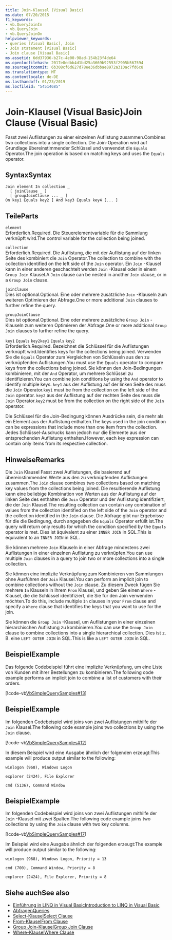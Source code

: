 ```yaml
---
title: Join-Klausel (Visual Basic)
ms.date: 07/20/2015
f1_keywords:
- vb.QueryJoinIn
- vb.QueryJoin
- vb.QueryJoinOn
helpviewer_keywords:
- queries [Visual Basic], Join
- Join statement [Visual Basic]
- Join clause [Visual Basic]
ms.assetid: 6dd37936-b27c-4e00-98ad-154b23f4de64
ms.openlocfilehash: 2017e8edbb4d1bd25a3669b92553f2905b567594
ms.sourcegitcommit: 6b308cf6d627d78ee36dbbae8972a310ac7fd6c8
ms.translationtype: MT
ms.contentlocale: de-DE
ms.lasthandoff: 01/23/2019
ms.locfileid: "54514685"
---
```

# <a name="join-clause-visual-basic"></a><span data-ttu-id="400d7-102">Join-Klausel (Visual Basic)</span><span class="sxs-lookup"><span data-stu-id="400d7-102">Join Clause (Visual Basic)</span></span>
<span data-ttu-id="400d7-103">Fasst zwei Auflistungen zu einer einzelnen Auflistung zusammen.</span><span class="sxs-lookup"><span data-stu-id="400d7-103">Combines two collections into a single collection.</span></span> <span data-ttu-id="400d7-104">Die Join-Operation wird auf Grundlage übereinstimmender Schlüssel und verwendet die `Equals` Operator.</span><span class="sxs-lookup"><span data-stu-id="400d7-104">The join operation is based on matching keys and uses the `Equals` operator.</span></span>  
  
## <a name="syntax"></a><span data-ttu-id="400d7-105">Syntax</span><span class="sxs-lookup"><span data-stu-id="400d7-105">Syntax</span></span>  
  
```  
Join element In collection _  
  [ joinClause _ ]   
  [ groupJoinClause ... _ ]   
On key1 Equals key2 [ And key3 Equals key4 [... ]  
```  
  
## <a name="parts"></a><span data-ttu-id="400d7-106">Teile</span><span class="sxs-lookup"><span data-stu-id="400d7-106">Parts</span></span>  
 `element`  
 <span data-ttu-id="400d7-107">Erforderlich.</span><span class="sxs-lookup"><span data-stu-id="400d7-107">Required.</span></span> <span data-ttu-id="400d7-108">Die Steuerelementvariable für die Sammlung verknüpft wird.</span><span class="sxs-lookup"><span data-stu-id="400d7-108">The control variable for the collection being joined.</span></span>  
  
 `collection`  
 <span data-ttu-id="400d7-109">Erforderlich.</span><span class="sxs-lookup"><span data-stu-id="400d7-109">Required.</span></span> <span data-ttu-id="400d7-110">Die Auflistung, die mit der Auflistung auf der linken Seite des kombiniert die `Join` Operator.</span><span class="sxs-lookup"><span data-stu-id="400d7-110">The collection to combine with the collection identified on the left side of the `Join` operator.</span></span> <span data-ttu-id="400d7-111">Ein `Join` -Klausel kann in einer anderen geschachtelt werden `Join` -Klausel oder in einem `Group Join` Klausel.</span><span class="sxs-lookup"><span data-stu-id="400d7-111">A `Join` clause can be nested in another `Join` clause, or in a `Group Join` clause.</span></span>  
  
 `joinClause`  
 <span data-ttu-id="400d7-112">Dies ist optional.</span><span class="sxs-lookup"><span data-stu-id="400d7-112">Optional.</span></span> <span data-ttu-id="400d7-113">Eine oder mehrere zusätzliche `Join` -Klauseln zum weiteren Optimieren der Abfrage.</span><span class="sxs-lookup"><span data-stu-id="400d7-113">One or more additional `Join` clauses to further refine the query.</span></span>  
  
 `groupJoinClause`  
 <span data-ttu-id="400d7-114">Dies ist optional.</span><span class="sxs-lookup"><span data-stu-id="400d7-114">Optional.</span></span> <span data-ttu-id="400d7-115">Eine oder mehrere zusätzliche `Group Join` -Klauseln zum weiteren Optimieren der Abfrage.</span><span class="sxs-lookup"><span data-stu-id="400d7-115">One or more additional `Group Join` clauses to further refine the query.</span></span>  
  
 <span data-ttu-id="400d7-116">`key1` `Equals` `key2`</span><span class="sxs-lookup"><span data-stu-id="400d7-116">`key1` `Equals` `key2`</span></span>  
 <span data-ttu-id="400d7-117">Erforderlich.</span><span class="sxs-lookup"><span data-stu-id="400d7-117">Required.</span></span> <span data-ttu-id="400d7-118">Bezeichnet die Schlüssel für die Auflistungen verknüpft wird.</span><span class="sxs-lookup"><span data-stu-id="400d7-118">Identifies keys for the collections being joined.</span></span> <span data-ttu-id="400d7-119">Verwenden Sie die `Equals` Operator zum Vergleichen von Schlüsseln aus den zu verknüpfenden Auflistungen.</span><span class="sxs-lookup"><span data-stu-id="400d7-119">You must use the `Equals` operator to compare keys from the collections being joined.</span></span> <span data-ttu-id="400d7-120">Sie können den Join-Bedingungen kombinieren, mit der `And` Operator, um mehrere Schlüssel zu identifizieren.</span><span class="sxs-lookup"><span data-stu-id="400d7-120">You can combine join conditions by using the `And` operator to identify multiple keys.</span></span> <span data-ttu-id="400d7-121">`key1` aus der Auflistung auf der linken Seite des muss die `Join` Operator.</span><span class="sxs-lookup"><span data-stu-id="400d7-121">`key1` must be from the collection on the left side of the `Join` operator.</span></span> <span data-ttu-id="400d7-122">`key2` aus der Auflistung auf der rechten Seite des muss die `Join` Operator.</span><span class="sxs-lookup"><span data-stu-id="400d7-122">`key2` must be from the collection on the right side of the `Join` operator.</span></span>  
  
 <span data-ttu-id="400d7-123">Die Schlüssel für die Join-Bedingung können Ausdrücke sein, die mehr als ein Element aus der Auflistung enthalten.</span><span class="sxs-lookup"><span data-stu-id="400d7-123">The keys used in the join condition can be expressions that include more than one item from the collection.</span></span> <span data-ttu-id="400d7-124">Jedes Schlüssel-Ausdrucks kann jedoch nur die Elemente aus der entsprechenden Auflistung enthalten.</span><span class="sxs-lookup"><span data-stu-id="400d7-124">However, each key expression can contain only items from its respective collection.</span></span>  
  
## <a name="remarks"></a><span data-ttu-id="400d7-125">Hinweise</span><span class="sxs-lookup"><span data-stu-id="400d7-125">Remarks</span></span>  
 <span data-ttu-id="400d7-126">Die `Join` Klausel Fasst zwei Auflistungen, die basierend auf übereinstimmenden Werte aus den zu verknüpfenden Auflistungen zusammen.</span><span class="sxs-lookup"><span data-stu-id="400d7-126">The `Join` clause combines two collections based on matching key values from the collections being joined.</span></span> <span data-ttu-id="400d7-127">Die resultierende Auflistung kann eine beliebige Kombination von Werten aus der Auflistung auf der linken Seite des enthalten die `Join` Operator und der Auflistung identifiziert, die der `Join` Klausel.</span><span class="sxs-lookup"><span data-stu-id="400d7-127">The resulting collection can contain any combination of values from the collection identified on the left side of the `Join` operator and the collection identified in the `Join` clause.</span></span> <span data-ttu-id="400d7-128">Die Abfrage gibt nur Ergebnisse für die die Bedingung, durch angegeben die `Equals` Operator erfüllt ist.</span><span class="sxs-lookup"><span data-stu-id="400d7-128">The query will return only results for which the condition specified by the `Equals` operator is met.</span></span> <span data-ttu-id="400d7-129">Dies ist äquivalent zu einer `INNER JOIN` in SQL.</span><span class="sxs-lookup"><span data-stu-id="400d7-129">This is equivalent to an `INNER JOIN` in SQL.</span></span>  
  
 <span data-ttu-id="400d7-130">Sie können mehrere `Join` Klauseln in einer Abfrage mindestens zwei Auflistungen in einer einzelnen Auflistung zu verknüpfen.</span><span class="sxs-lookup"><span data-stu-id="400d7-130">You can use multiple `Join` clauses in a query to join two or more collections into a single collection.</span></span>  
  
 <span data-ttu-id="400d7-131">Sie können eine implizite Verknüpfung zum Kombinieren von Sammlungen ohne Ausführen der `Join` Klausel.</span><span class="sxs-lookup"><span data-stu-id="400d7-131">You can perform an implicit join to combine collections without the `Join` clause.</span></span> <span data-ttu-id="400d7-132">Zu diesem Zweck fügen Sie mehrere `In` Klauseln in Ihrem `From` Klausel, und geben Sie einen `Where` -Klausel, die die Schlüssel identifiziert, die Sie für den Join verwenden möchten.</span><span class="sxs-lookup"><span data-stu-id="400d7-132">To do this, include multiple `In` clauses in your `From` clause and specify a `Where` clause that identifies the keys that you want to use for the join.</span></span>  
  
 <span data-ttu-id="400d7-133">Sie können die `Group Join` -Klausel, um Auflistungen in einer einzelnen hierarchischen Auflistung zu kombinieren.</span><span class="sxs-lookup"><span data-stu-id="400d7-133">You can use the `Group Join` clause to combine collections into a single hierarchical collection.</span></span> <span data-ttu-id="400d7-134">Dies ist z. B. eine `LEFT OUTER JOIN` in SQL.</span><span class="sxs-lookup"><span data-stu-id="400d7-134">This is like a `LEFT OUTER JOIN` in SQL.</span></span>  
  
## <a name="example"></a><span data-ttu-id="400d7-135">Beispiel</span><span class="sxs-lookup"><span data-stu-id="400d7-135">Example</span></span>  
 <span data-ttu-id="400d7-136">Das folgende Codebeispiel führt eine implizite Verknüpfung, um eine Liste von Kunden mit ihrer Bestellungen zu kombinieren.</span><span class="sxs-lookup"><span data-stu-id="400d7-136">The following code example performs an implicit join to combine a list of customers with their orders.</span></span>  
  
 [!code-vb[VbSimpleQuerySamples#13](../../../visual-basic/language-reference/queries/codesnippet/VisualBasic/join-clause_1.vb)]  
  
## <a name="example"></a><span data-ttu-id="400d7-137">Beispiel</span><span class="sxs-lookup"><span data-stu-id="400d7-137">Example</span></span>  
 <span data-ttu-id="400d7-138">Im folgenden Codebeispiel wird joins von zwei Auflistungen mithilfe der `Join` Klausel.</span><span class="sxs-lookup"><span data-stu-id="400d7-138">The following code example joins two collections by using the `Join` clause.</span></span>  
  
 [!code-vb[VbSimpleQuerySamples#12](../../../visual-basic/language-reference/queries/codesnippet/VisualBasic/join-clause_2.vb)]  
  
 <span data-ttu-id="400d7-139">In diesem Beispiel wird eine Ausgabe ähnlich der folgenden erzeugt:</span><span class="sxs-lookup"><span data-stu-id="400d7-139">This example will produce output similar to the following:</span></span>  
  
 `winlogon (968), Windows Logon`  
  
 `explorer (2424), File Explorer`  
  
 `cmd (5136), Command Window`  
  
## <a name="example"></a><span data-ttu-id="400d7-140">Beispiel</span><span class="sxs-lookup"><span data-stu-id="400d7-140">Example</span></span>  
 <span data-ttu-id="400d7-141">Im folgenden Codebeispiel wird joins von zwei Auflistungen mithilfe der `Join` -Klausel mit zwei Spalten.</span><span class="sxs-lookup"><span data-stu-id="400d7-141">The following code example joins two collections by using the `Join` clause with two key columns.</span></span>  
  
 [!code-vb[VbSimpleQuerySamples#17](../../../visual-basic/language-reference/queries/codesnippet/VisualBasic/join-clause_3.vb)]  
  
 <span data-ttu-id="400d7-142">Im Beispiel wird eine Ausgabe ähnlich der folgenden erzeugt:</span><span class="sxs-lookup"><span data-stu-id="400d7-142">The example will produce output similar to the following:</span></span>  
  
 `winlogon (968), Windows Logon, Priority = 13`  
  
 `cmd (700), Command Window, Priority = 8`  
  
 `explorer (2424), File Explorer, Priority = 8`  
  
## <a name="see-also"></a><span data-ttu-id="400d7-143">Siehe auch</span><span class="sxs-lookup"><span data-stu-id="400d7-143">See also</span></span>
- [<span data-ttu-id="400d7-144">Einführung in LINQ in Visual Basic</span><span class="sxs-lookup"><span data-stu-id="400d7-144">Introduction to LINQ in Visual Basic</span></span>](../../../visual-basic/programming-guide/language-features/linq/introduction-to-linq.md)
- [<span data-ttu-id="400d7-145">Abfragen</span><span class="sxs-lookup"><span data-stu-id="400d7-145">Queries</span></span>](../../../visual-basic/language-reference/queries/index.md)
- [<span data-ttu-id="400d7-146">Select-Klausel</span><span class="sxs-lookup"><span data-stu-id="400d7-146">Select Clause</span></span>](../../../visual-basic/language-reference/queries/select-clause.md)
- [<span data-ttu-id="400d7-147">From-Klausel</span><span class="sxs-lookup"><span data-stu-id="400d7-147">From Clause</span></span>](../../../visual-basic/language-reference/queries/from-clause.md)
- [<span data-ttu-id="400d7-148">Group Join-Klausel</span><span class="sxs-lookup"><span data-stu-id="400d7-148">Group Join Clause</span></span>](../../../visual-basic/language-reference/queries/group-join-clause.md)
- [<span data-ttu-id="400d7-149">Where-Klausel</span><span class="sxs-lookup"><span data-stu-id="400d7-149">Where Clause</span></span>](../../../visual-basic/language-reference/queries/where-clause.md)
